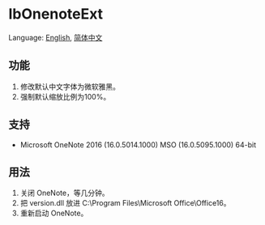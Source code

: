 # IbOnenoteExt
Language: [English](README.md), [简体中文](README.zh-Hans)

## 功能
1. 修改默认中文字体为微软雅黑。
1. 强制默认缩放比例为100%。

## 支持
* Microsoft OneNote 2016 (16.0.5014.1000) MSO (16.0.5095.1000) 64-bit

## 用法
1. 关闭 OneNote，等几分钟。
1. 把 version.dll 放进 C:\Program Files\Microsoft Office\Office16。
1. 重新启动 OneNote。
